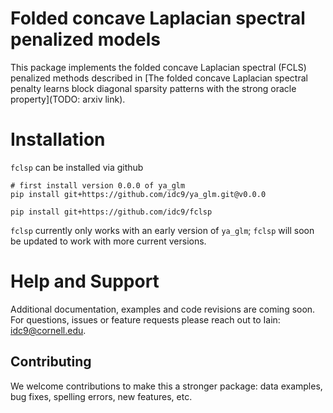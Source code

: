 # Folded concave Laplacian spectral penalized models

This package implements the folded concave Laplacian spectral (FCLS) penalized methods described in [The folded concave Laplacian spectral penalty learns block diagonal sparsity patterns with the strong oracle property](TODO: arxiv link). 


# Installation

`fclsp` can be installed via github

```
# first install version 0.0.0 of ya_glm
pip install git+https://github.com/idc9/ya_glm.git@v0.0.0

pip install git+https://github.com/idc9/fclsp

```
`fclsp` currently only works with an early version of `ya_glm`; `fclsp` will soon be updated to work with more current versions.


# Help and Support

Additional documentation, examples and code revisions are coming soon.
For questions, issues or feature requests please reach out to Iain:
idc9@cornell.edu.


## Contributing

We welcome contributions to make this a stronger package: data examples,
bug fixes, spelling errors, new features, etc.
